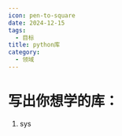 ```yaml
---
icon: pen-to-square
date: 2024-12-15
tags:
  - 目标
title: python库
category:
  - 领域
---
```

# 写出你想学的库：
1. sys
